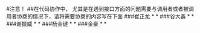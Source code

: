 #注意！
##在代码协作中， 尤其是在遇到接口方面的问题需要与调用者或者被调用者协商的情况下，请将需要协商的内容写在下面
###崔正龙
* 
* 
###谷大鑫
* 
* 
###谢振威
* 
* 
###杨金键
* 
* 
###金豪
* 
* 
